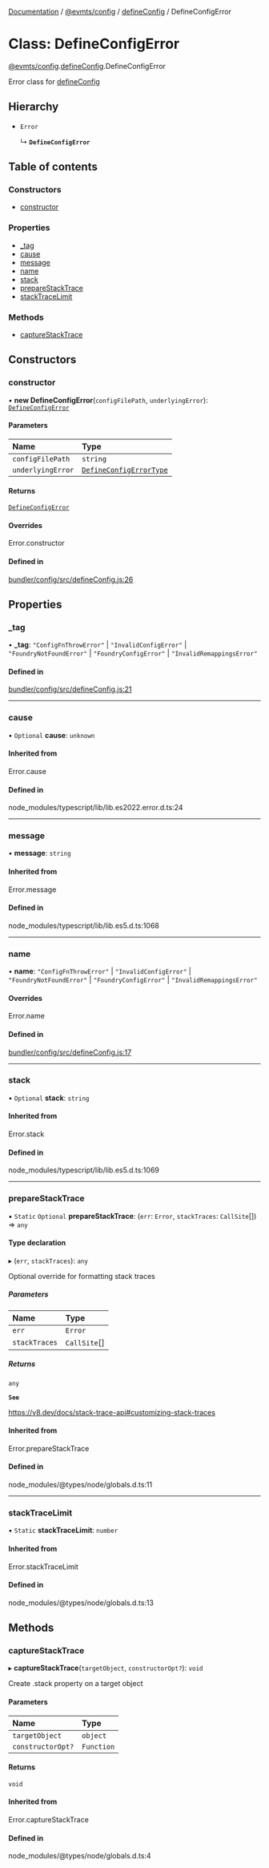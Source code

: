 [Documentation](../README.md) / [@evmts/config](../modules/evmts_config.md) / [defineConfig](../modules/evmts_config.defineConfig.md) / DefineConfigError

# Class: DefineConfigError

[@evmts/config](../modules/evmts_config.md).[defineConfig](../modules/evmts_config.defineConfig.md).DefineConfigError

Error class for [defineConfig](../modules/evmts_config.defineConfig.md#defineconfig)

## Hierarchy

- `Error`

  ↳ **`DefineConfigError`**

## Table of contents

### Constructors

- [constructor](evmts_config.defineConfig.DefineConfigError.md#constructor)

### Properties

- [\_tag](evmts_config.defineConfig.DefineConfigError.md#_tag)
- [cause](evmts_config.defineConfig.DefineConfigError.md#cause)
- [message](evmts_config.defineConfig.DefineConfigError.md#message)
- [name](evmts_config.defineConfig.DefineConfigError.md#name)
- [stack](evmts_config.defineConfig.DefineConfigError.md#stack)
- [prepareStackTrace](evmts_config.defineConfig.DefineConfigError.md#preparestacktrace)
- [stackTraceLimit](evmts_config.defineConfig.DefineConfigError.md#stacktracelimit)

### Methods

- [captureStackTrace](evmts_config.defineConfig.DefineConfigError.md#capturestacktrace)

## Constructors

### constructor

• **new DefineConfigError**(`configFilePath`, `underlyingError`): [`DefineConfigError`](evmts_config.defineConfig.DefineConfigError.md)

#### Parameters

| Name | Type |
| :------ | :------ |
| `configFilePath` | `string` |
| `underlyingError` | [`DefineConfigErrorType`](../modules/evmts_config.types.md#defineconfigerrortype) |

#### Returns

[`DefineConfigError`](evmts_config.defineConfig.DefineConfigError.md)

#### Overrides

Error.constructor

#### Defined in

[bundler/config/src/defineConfig.js:26](https://github.com/evmts/evmts-monorepo/blob/main/bundler/config/src/defineConfig.js#L26)

## Properties

### \_tag

• **\_tag**: ``"ConfigFnThrowError"`` \| ``"InvalidConfigError"`` \| ``"FoundryNotFoundError"`` \| ``"FoundryConfigError"`` \| ``"InvalidRemappingsError"``

#### Defined in

[bundler/config/src/defineConfig.js:21](https://github.com/evmts/evmts-monorepo/blob/main/bundler/config/src/defineConfig.js#L21)

___

### cause

• `Optional` **cause**: `unknown`

#### Inherited from

Error.cause

#### Defined in

node_modules/typescript/lib/lib.es2022.error.d.ts:24

___

### message

• **message**: `string`

#### Inherited from

Error.message

#### Defined in

node_modules/typescript/lib/lib.es5.d.ts:1068

___

### name

• **name**: ``"ConfigFnThrowError"`` \| ``"InvalidConfigError"`` \| ``"FoundryNotFoundError"`` \| ``"FoundryConfigError"`` \| ``"InvalidRemappingsError"``

#### Overrides

Error.name

#### Defined in

[bundler/config/src/defineConfig.js:17](https://github.com/evmts/evmts-monorepo/blob/main/bundler/config/src/defineConfig.js#L17)

___

### stack

• `Optional` **stack**: `string`

#### Inherited from

Error.stack

#### Defined in

node_modules/typescript/lib/lib.es5.d.ts:1069

___

### prepareStackTrace

▪ `Static` `Optional` **prepareStackTrace**: (`err`: `Error`, `stackTraces`: `CallSite`[]) => `any`

#### Type declaration

▸ (`err`, `stackTraces`): `any`

Optional override for formatting stack traces

##### Parameters

| Name | Type |
| :------ | :------ |
| `err` | `Error` |
| `stackTraces` | `CallSite`[] |

##### Returns

`any`

**`See`**

https://v8.dev/docs/stack-trace-api#customizing-stack-traces

#### Inherited from

Error.prepareStackTrace

#### Defined in

node_modules/@types/node/globals.d.ts:11

___

### stackTraceLimit

▪ `Static` **stackTraceLimit**: `number`

#### Inherited from

Error.stackTraceLimit

#### Defined in

node_modules/@types/node/globals.d.ts:13

## Methods

### captureStackTrace

▸ **captureStackTrace**(`targetObject`, `constructorOpt?`): `void`

Create .stack property on a target object

#### Parameters

| Name | Type |
| :------ | :------ |
| `targetObject` | `object` |
| `constructorOpt?` | `Function` |

#### Returns

`void`

#### Inherited from

Error.captureStackTrace

#### Defined in

node_modules/@types/node/globals.d.ts:4

